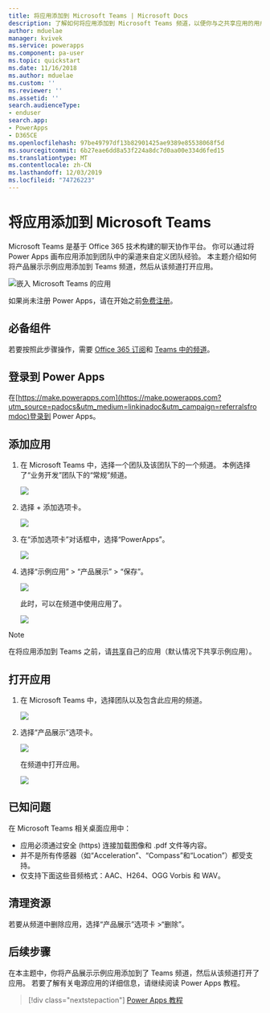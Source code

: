 ```yaml
---
title: 将应用添加到 Microsoft Teams | Microsoft Docs
description: 了解如何将应用添加到 Microsoft Teams 频道，以便你与之共享应用的用户可以在此频道中打开该应用。
author: mduelae
manager: kvivek
ms.service: powerapps
ms.component: pa-user
ms.topic: quickstart
ms.date: 11/16/2018
ms.author: mduelae
ms.custom: ''
ms.reviewer: ''
ms.assetid: ''
search.audienceType:
- enduser
search.app:
- PowerApps
- D365CE
ms.openlocfilehash: 97be49797df13b82901425ae9389e85538068f5d
ms.sourcegitcommit: 6b27eae6dd8a53f224a8dc7d0aa00e334d6fed15
ms.translationtype: MT
ms.contentlocale: zh-CN
ms.lasthandoff: 12/03/2019
ms.locfileid: "74726223"
---
```

# <a name="add-an-app-to-microsoft-teams"></a>将应用添加到 Microsoft Teams

Microsoft Teams 是基于 Office 365 技术构建的聊天协作平台。 你可以通过将 Power Apps 画布应用添加到团队中的渠道来自定义团队经验。 本主题介绍如何将产品展示示例应用添加到 Teams 频道，然后从该频道打开应用。 

![嵌入 Microsoft Teams 的应用](./media/open-app-embedded-in-teams/embedded-app.png)

如果尚未注册 Power Apps，请在开始之前[免费注册](https://make.powerapps.com/signup?redirect=marketing&email=)。

## <a name="prerequisites"></a>必备组件

若要按照此步骤操作，需要 [Office 365 订阅](https://signup.microsoft.com/Signup?OfferId=467eab54-127b-42d3-b046-3844b860bebf&dl=O365_BUSINESS_PREMIUM&ali=1)和 [Teams 中的频道](https://www.youtube.com/watch?v=he2f1quaR7M)。

## <a name="sign-in-to-power-apps"></a>登录到 Power Apps

在[https://make.powerapps.com](https://make.powerapps.com?utm_source=padocs&utm_medium=linkinadoc&utm_campaign=referralsfromdoc)登录到 Power Apps。

## <a name="add-an-app"></a>添加应用

1. 在 Microsoft Teams 中，选择一个团队及该团队下的一个频道。 本例选择了“业务开发”团队下的“常规”频道。

    ![](./media/open-app-embedded-in-teams/teams-select-channel.png)

2. 选择 + 添加选项卡。

    ![](./media/open-app-embedded-in-teams/teams-add-tab.png)

3. 在“添加选项卡”对话框中，选择“PowerApps”。

    ![](./media/open-app-embedded-in-teams/add-a-tab.png)

4. 选择“示例应用” > “产品展示” > “保存”。

    ![](./media/open-app-embedded-in-teams/select-an-app.png)

    此时，可以在频道中使用应用了。

    ![](./media/open-app-embedded-in-teams/app-in-channel.png)

> [!NOTE]
> 在将应用添加到 Teams 之前，请[共享](../maker/canvas-apps/share-app.md)自己的应用（默认情况下共享示例应用）。

## <a name="open-an-app"></a>打开应用

1. 在 Microsoft Teams 中，选择团队以及包含此应用的频道。

    ![](./media/open-app-embedded-in-teams/teams-select-channel.png)

2. 选择“产品展示”选项卡。

    ![](./media/open-app-embedded-in-teams/open-tab.png)

    在频道中打开应用。

    ![](./media/open-app-embedded-in-teams/app-in-channel.png)

## <a name="known-issues"></a>已知问题

在 Microsoft Teams 相关桌面应用中：

* 应用必须通过安全 (https) 连接加载图像和 .pdf 文件等内容。
* 并不是所有传感器（如“Acceleration”、“Compass”和“Location”）都受支持。
* 仅支持下面这些音频格式：AAC、H264、OGG Vorbis 和 WAV。

## <a name="clean-up-resources"></a>清理资源

若要从频道中删除应用，选择“产品展示”选项卡 >“删除”。

## <a name="next-steps"></a>后续步骤

在本主题中，你将产品展示示例应用添加到了 Teams 频道，然后从该频道打开了应用。 若要了解有关电源应用的详细信息，请继续阅读 Power Apps 教程。

> [!div class="nextstepaction"]
> [Power Apps 教程](../maker/canvas-apps/get-started-create-from-blank.md)

